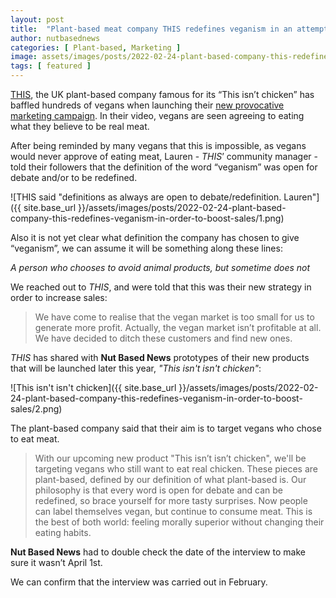 ```yaml
---
layout: post
title:  "Plant-based meat company THIS redefines veganism in an attempt to boost sales"
author: nutbasednews
categories: [ Plant-based, Marketing ]
image: assets/images/posts/2022-02-24-plant-based-company-this-redefines-veganism-in-order-to-boost-sales/0.png
tags: [ featured ]
---
```


[THIS](https://this.co), the UK plant-based company famous for its “This isn’t chicken” has baffled hundreds of vegans when launching their [new provocative marketing campaign](https://www.instagram.com/p/CaRxhjHq7G9/). In their video, vegans are seen agreeing to eating what they believe to be real meat.

After being reminded by many vegans that this is impossible, as vegans would never approve of eating meat, Lauren - _THIS_’ community manager - told their followers that the definition of the word “veganism” was open for debate and/or to be redefined.

![THIS said "definitions as always are open to debate/redefinition. Lauren"]({{ site.base_url }}/assets/images/posts/2022-02-24-plant-based-company-this-redefines-veganism-in-order-to-boost-sales/1.png)

Also it is not yet clear what definition the company has chosen to give “veganism”, we can assume it will be something along these lines:

_A person who chooses to avoid animal products, but sometime does not_

We reached out to _THIS_, and were told that this was their new strategy in order to increase sales:

> We have come to realise that the vegan market is too small for us to generate more profit. Actually, the vegan market isn’t profitable at all. We have decided to ditch these customers and find new ones.

_THIS_ has shared with **Nut Based News** prototypes of their new products that will be launched later this year, _"This isn't isn't chicken"_:

![This isn't isn't chicken]({{ site.base_url }}/assets/images/posts/2022-02-24-plant-based-company-this-redefines-veganism-in-order-to-boost-sales/2.png)

The plant-based company said that their aim is to target vegans who chose to eat meat.

> With our upcoming new product "This isn’t isn’t chicken", we'll be targeting vegans who still want to eat real chicken. These pieces are plant-based, defined by our definition of what plant-based is.
> Our philosophy is that every word is open for debate and can be redefined, so brace yourself for more tasty surprises.
> Now people can label themselves vegan, but continue to consume meat. This is the best of both world: feeling morally superior without changing their eating habits.

**Nut Based News** had to double check the date of the interview to make sure it wasn’t April 1st.

We can confirm that the interview was carried out in February.
